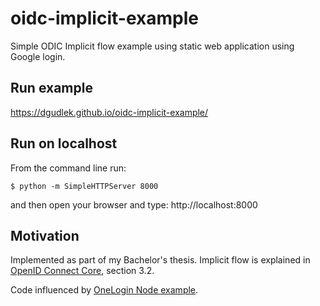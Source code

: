 # oidc-implicit-example

Simple ODIC Implicit flow example using static web application using Google login.

## Run example
https://dgudlek.github.io/oidc-implicit-example/

## Run on localhost
From the command line run:
```
$ python -m SimpleHTTPServer 8000
```
and then open your browser and type:
http://localhost:8000


## Motivation
Implemented as part of my Bachelor's thesis.
Implicit flow is explained in [OpenID Connect Core](http://openid.net/specs/openid-connect-core-1_0.html), section 3.2.

Code influenced by [OneLogin Node example](https://github.com/onelogin/onelogin-oidc-node/tree/master/2.%20Implicit%20Flow).
